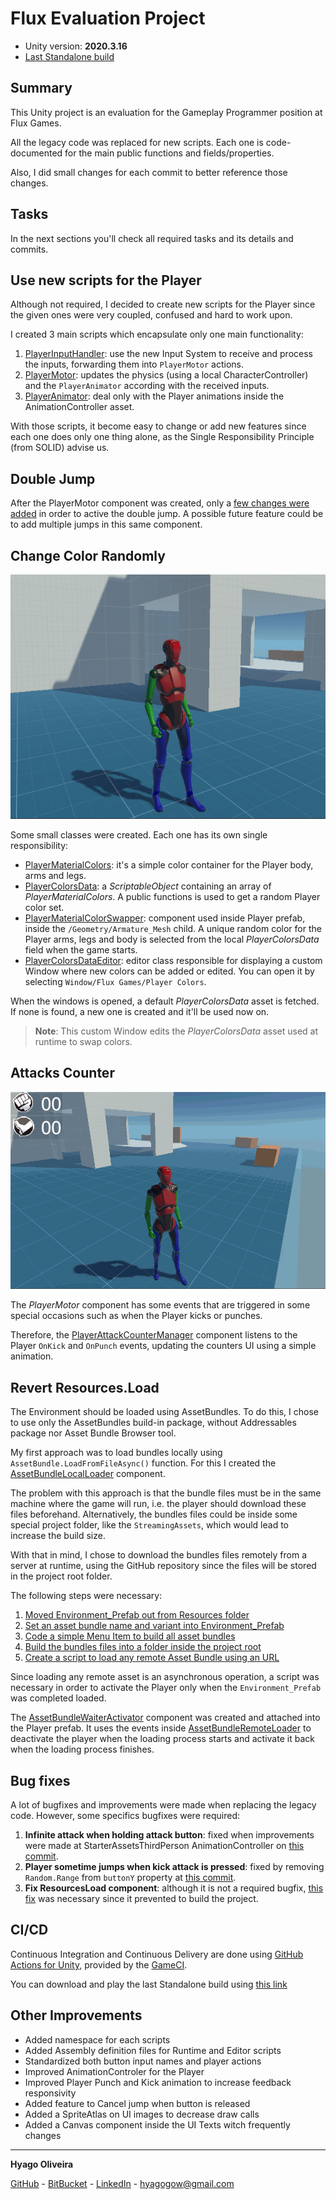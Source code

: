# Flux Evaluation Project

* Unity version: **2020.3.16**
* [Last Standalone build][21]

## Summary

This Unity project is an evaluation for the Gameplay Programmer position at Flux Games.

All the legacy code was replaced for new scripts. Each one is code-documented for the main public functions and fields/properties.

Also, I did small changes for each commit to better reference those changes.

## Tasks

In the next sections you'll check all required tasks and its details and commits.

## Use new scripts for the Player

Although not required, I decided to create new scripts for the Player since the given ones were very coupled, confused and hard to work upon.

I created 3 main scripts which encapsulate only one main functionality:

1. [PlayerInputHandler][17]: use the new Input System to receive and process the inputs, forwarding them into `PlayerMotor` actions.
2. [PlayerMotor][18]: updates the physics (using a local CharacterController) and the `PlayerAnimator` according with the received inputs.
3. [PlayerAnimator][19]: deal only with the Player animations inside the AnimationController asset.

With those scripts, it become easy to change or add new features since each one does only one thing alone, as the Single Responsibility Principle (from SOLID) advise us.

## Double Jump

After the PlayerMotor component was created, only a [few changes were added][1] in order to active the double jump. 
A possible future feature could be to add multiple jumps in this same component.

## Change Color Randomly

![Player using random colors](/Images/PlayerRandomColors.png)

Some small classes were created. Each one has its own single responsibility:

* [PlayerMaterialColors][2]: it's a simple color container for the Player body, arms and legs.
* [PlayerColorsData][3]: a *ScriptableObject* containing an array of *PlayerMaterialColors*. A public functions is used to get a random Player color set.
* [PlayerMaterialColorSwapper][4]: component used inside Player prefab, inside the `/Geometry/Armature_Mesh` child. A unique random color for the Player arms, legs and body is selected from the local *PlayerColorsData* field when the game starts.
* [PlayerColorsDataEditor][5]: editor class responsible for displaying a custom Window where new colors can be added or edited. You can open it by selecting `Window/Flux Games/Player Colors`.

When the windows is opened, a default *PlayerColorsData* asset is fetched. If none is found, a new one is created and it'll be used now on.

>**Note**: This custom Window edits the *PlayerColorsData* asset used at runtime to swap colors.

## Attacks Counter

![Player attacks counter](/Images/PlayerAttacksCounter.gif)

The *PlayerMotor* component has some events that are triggered in some special occasions such as when the Player kicks or punches.

Therefore, the [PlayerAttackCounterManager][6] component listens to the Player `OnKick` and `OnPunch` events, updating the counters UI using a simple animation.

## Revert Resources.Load

The Environment should be loaded using AssetBundles. To do this, I chose to use only the AssetBundles build-in package, without Addressables package nor Asset Bundle Browser tool.

My first approach was to load bundles locally using `AssetBundle.LoadFromFileAsync()` function. For this I created the [AssetBundleLocalLoader][16] component.

The problem with this approach is that the bundle files must be in the same machine where the game will run, i.e. the player should download these files beforehand. 
Alternatively, the bundles files could be inside some special project folder, like the `StreamingAssets`, which would lead to increase the build size.

With that in mind, I chose to download the bundles files remotely from a server at runtime, using the GitHub repository since the files will be stored in the project root folder.

The following steps were necessary:

1. [Moved Environment_Prefab out from Resources folder][10]
2. [Set an asset bundle name and variant into Environment_Prefab][11]
3. [Code a simple Menu Item to build all asset bundles][12]
4. [Build the bundles files into a folder inside the project root][13]
5. [Create a script to load any remote Asset Bundle using an URL][14]

Since loading any remote asset is an asynchronous operation, a script was necessary in order to activate the Player only when the `Environment_Prefab` was completed loaded.

The [AssetBundleWaiterActivator][15] component was created and attached into the Player prefab. It uses the events inside [AssetBundleRemoteLoader][14] to deactivate the player when the loading process starts and activate it back when the loading process finishes.

## Bug fixes

A lot of bugfixes and improvements were made when replacing the legacy code. However, some specifics bugfixes were required: 

1. **Infinite attack when holding attack button**: fixed when improvements were made at StarterAssetsThirdPerson AnimationController on [this commit][8].
2. **Player sometime jumps when kick attack is pressed**: fixed by removing `Random.Range` from `buttonY` property at [this commit][7].
3. **Fix ResourcesLoad component**: although it is not a required bugfix, [this fix][9] was necessary since it prevented to build the project.

## CI/CD

Continuous Integration and Continuous Delivery are done using [GitHub Actions for Unity](https://github.com/game-ci/unity-actions), provided by the [GameCI](https://game.ci/).

You can download and play the last Standalone build using [this link][21]

## Other Improvements

* Added namespace for each scripts
* Added Assembly definition files for Runtime and Editor scripts
* Standardized both button input names and player actions
* Improved AnimationControler for the Player
* Improved Player Punch and Kick animation to increase feedback responsivity
* Added feature to Cancel jump when button is released
* Added a SpriteAtlas on UI images to decrease draw calls
* Added a Canvas component inside the UI Texts witch frequently changes

---

**Hyago Oliveira**

[GitHub](https://github.com/HyagoOliveira) -
[BitBucket](https://bitbucket.org/HyagoGow/) -
[LinkedIn](https://www.linkedin.com/in/hyago-oliveira/) -
<hyagogow@gmail.com>

[1]: <https://github.com/HyagoOliveira/FluxEvaluationProject/commit/d98d2713974317bc2df442fbadee2a8645fb1d93>
[2]: <https://github.com/HyagoOliveira/FluxEvaluationProject/commit/a16854238dc894cf5b479ea9986ca85e1b2f9c48>
[3]: <https://github.com/HyagoOliveira/FluxEvaluationProject/commit/fc71567e71489abe92b191e7258e79e8d8c53d7d>
[4]: <https://github.com/HyagoOliveira/FluxEvaluationProject/commit/bc5af1c4d11c7d6bd39c68504a9bf80dc7402bd8>
[5]: <https://github.com/HyagoOliveira/FluxEvaluationProject/commit/07f63ec6d94c29dfb3d452a9f0765e6c1dd53df8>
[6]: <https://github.com/HyagoOliveira/FluxEvaluationProject/commit/de0472bf8deb2637e244893891ddbf50e557477f>
[7]: <https://github.com/HyagoOliveira/FluxEvaluationProject/commit/9001ea6b1284b31f1fb921bd27fbb1dbbb8e1501>
[8]: <https://github.com/HyagoOliveira/FluxEvaluationProject/commit/c64658cd4e76388dd7b81b562c013f478511e4fc>
[9]: <https://github.com/HyagoOliveira/FluxEvaluationProject/commit/91908061a5969d98c61779ead606bb59d007f37b>
[10]: <https://github.com/HyagoOliveira/FluxEvaluationProject/commit/68e29a1fa4c4838cf349490c8153be756498241e>
[11]: <https://github.com/HyagoOliveira/FluxEvaluationProject/commit/1584d2445971052d3c018d1ca8dce675db8c74bc>
[12]: <https://github.com/HyagoOliveira/FluxEvaluationProject/blob/main/Assets/Editor/Scripts/CreateAssetBundles.cs>
[13]: <https://github.com/HyagoOliveira/FluxEvaluationProject/tree/main/AssetsBundles>
[14]: <https://github.com/HyagoOliveira/FluxEvaluationProject/blob/main/Assets/Scripts/AssetBundle/AssetBundleRemoteLoader.cs>
[15]: <https://github.com/HyagoOliveira/FluxEvaluationProject/blob/main/Assets/Scripts/AssetBundle/AssetBundleWaiterActivator.cs>
[16]: <https://github.com/HyagoOliveira/FluxEvaluationProject/blob/main/Assets/Scripts/AssetBundle/AssetBundleLocalLoader.cs>
[17]: <https://github.com/HyagoOliveira/FluxEvaluationProject/blob/main/Assets/Scripts/Player/Inputs/PlayerInputHandler.cs>
[18]: <https://github.com/HyagoOliveira/FluxEvaluationProject/blob/main/Assets/Scripts/Player/PlayerMotor.cs>
[19]: <https://github.com/HyagoOliveira/FluxEvaluationProject/blob/main/Assets/Scripts/Player/PlayerAnimator.cs>
[21]: <https://github.com/HyagoOliveira/FluxEvaluationProject/suites/12990044538/artifacts/703025193>
